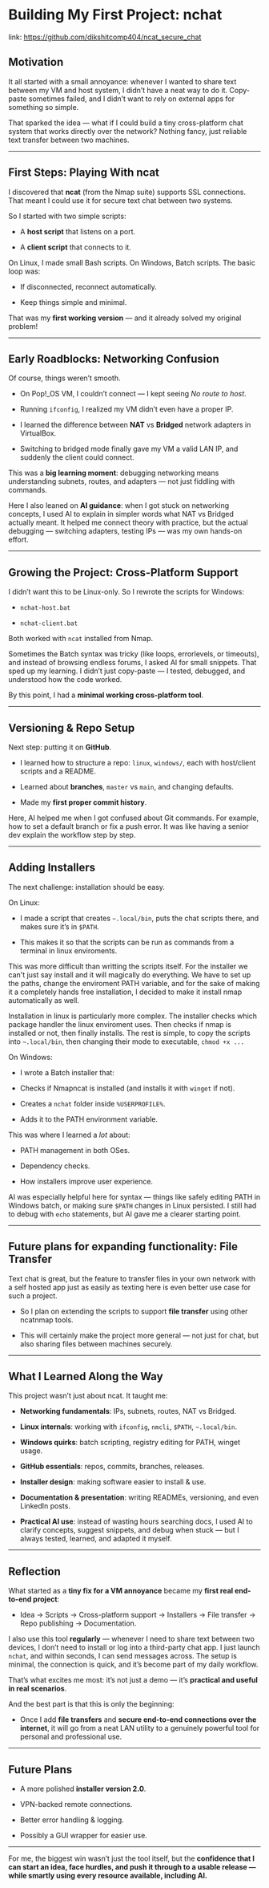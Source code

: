 # Building My First Project: nchat

link: https://github.com/dikshitcomp404/ncat_secure_chat

## Motivation



It all started with a small annoyance: whenever I wanted to share text between my VM and host system, I didn’t have a neat way to do it. Copy-paste sometimes failed, and I didn’t want to rely on external apps for something so simple.



That sparked the idea — what if I could build a tiny cross-platform chat system that works directly over the network? Nothing fancy, just reliable text transfer between two machines.



---



## First Steps: Playing With ncat



I discovered that **ncat** (from the Nmap suite) supports SSL connections. That meant I could use it for secure text chat between two systems.



So I started with two simple scripts:



* A **host script** that listens on a port.

* A **client script** that connects to it.



On Linux, I made small Bash scripts. On Windows, Batch scripts. The basic loop was:



* If disconnected, reconnect automatically.

* Keep things simple and minimal.



That was my **first working version** — and it already solved my original problem!



---



## Early Roadblocks: Networking Confusion



Of course, things weren’t smooth.



* On Pop!_OS VM, I couldn’t connect — I kept seeing *No route to host*.

* Running `ifconfig`, I realized my VM didn’t even have a proper IP.

* I learned the difference between **NAT** vs **Bridged** network adapters in VirtualBox.

* Switching to bridged mode finally gave my VM a valid LAN IP, and suddenly the client could connect.



This was a **big learning moment**: debugging networking means understanding subnets, routes, and adapters — not just fiddling with commands.



Here I also leaned on **AI guidance**: when I got stuck on networking concepts, I used AI to explain in simpler words what NAT vs Bridged actually meant. It helped me connect theory with practice, but the actual debugging — switching adapters, testing IPs — was my own hands-on effort.



---



## Growing the Project: Cross-Platform Support



I didn’t want this to be Linux-only. So I rewrote the scripts for Windows:



* `nchat-host.bat`

* `nchat-client.bat`



Both worked with `ncat` installed from Nmap.



Sometimes the Batch syntax was tricky (like loops, errorlevels, or timeouts), and instead of browsing endless forums, I asked AI for small snippets. That sped up my learning. I didn’t just copy-paste — I tested, debugged, and understood how the code worked.



By this point, I had a **minimal working cross-platform tool**.



---



## Versioning & Repo Setup



Next step: putting it on **GitHub**.



* I learned how to structure a repo: `linux`, `windows/`, each with host/client scripts and a README.

* Learned about **branches**, `master` vs `main`, and changing defaults.

* Made my **first proper commit history**.



Here, AI helped me when I got confused about Git commands. For example, how to set a default branch or fix a push error. It was like having a senior dev explain the workflow step by step.



---



## Adding Installers



The next challenge: installation should be easy.



On Linux:



* I made a script that creates `~.local/bin`, puts the chat scripts there, and makes sure it’s in `$PATH`.

* This makes it so that the scripts can be run as commands from a terminal in linux enviroments.

This was more difficult than writting the scripts itself. For the installer we can't just say install and it will magically do everything. We have to set up the paths, change the enviroment PATH variable, and for the sake of making it a completely hands free installation, I decided to make it install nmap automatically as well.

Installation in linux is particularly more complex. The installer checks which package handler the linux enviroment uses. Then checks if nmap is installed or not, then finally installs. The rest is simple, to copy the scripts into `~.local/bin`, then changing their mode to executable, `chmod +x ...` 


On Windows:



* I wrote a Batch installer that:



* Checks if Nmapncat is installed (and installs it with `winget` if not).

* Creates a `nchat` folder inside `%USERPROFILE%`.

* Adds it to the PATH environment variable.



This was where I learned a *lot* about:



* PATH management in both OSes.

* Dependency checks.

* How installers improve user experience.



AI was especially helpful here for syntax — things like safely editing PATH in Windows batch, or making sure `$PATH` changes in Linux persisted. I still had to debug with `echo` statements, but AI gave me a clearer starting point.



---



## Future plans for expanding functionality: File Transfer



Text chat is great, but the feature to transfer files in your own network with a self hosted app just as easily as texting here is even better use case for such a project.



* So I plan on extending the scripts to support **file transfer** using other ncatnmap tools.

* This will certainly make the project more general — not just for chat, but also sharing files between machines securely.



---



## What I Learned Along the Way



This project wasn’t just about ncat. It taught me:



* **Networking fundamentals**: IPs, subnets, routes, NAT vs Bridged.

* **Linux internals**: working with `ifconfig`, `nmcli`, `$PATH`, `~.local/bin`.

* **Windows quirks**: batch scripting, registry editing for PATH, winget usage.

* **GitHub essentials**: repos, commits, branches, releases.

* **Installer design**: making software easier to install & use.

* **Documentation & presentation**: writing READMEs, versioning, and even LinkedIn posts.

* **Practical AI use**: instead of wasting hours searching docs, I used AI to clarify concepts, suggest snippets, and debug when stuck — but I always tested, learned, and adapted it myself.



---



## Reflection



What started as a **tiny fix for a VM annoyance** became my **first real end-to-end project**:



* Idea → Scripts → Cross-platform support → Installers → File transfer → Repo publishing → Documentation.



I also use this tool **regularly** — whenever I need to share text between two devices, I don’t need to install or log into a third-party chat app. I just launch `nchat`, and within seconds, I can send messages across. The setup is minimal, the connection is quick, and it’s become part of my daily workflow.



That’s what excites me most: it’s not just a demo — it’s **practical and useful in real scenarios**.



And the best part is that this is only the beginning:



* Once I add **file transfers** and **secure end-to-end connections over the internet**, it will go from a neat LAN utility to a genuinely powerful tool for personal and professional use.



---



## Future Plans



* A more polished **installer version 2.0**.

* VPN-backed remote connections.

* Better error handling & logging.

* Possibly a GUI wrapper for easier use.



---



For me, the biggest win wasn’t just the tool itself, but the **confidence that I can start an idea, face hurdles, and push it through to a usable release — while smartly using every resource available, including AI.**


